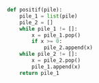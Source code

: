 ```python linenums='1' hl_lines='2 3 5 6 8 10'
def positif(pile):
    pile_1 = list(pile)
    pile_2 = []
    while pile_1 != []:
        x = pile_1.pop()
        if x >= 0:
            pile_2.append(x)
    while pile_2 != []:
        x = pile_2.pop()
        pile_1.append(x)
    return pile_1
```